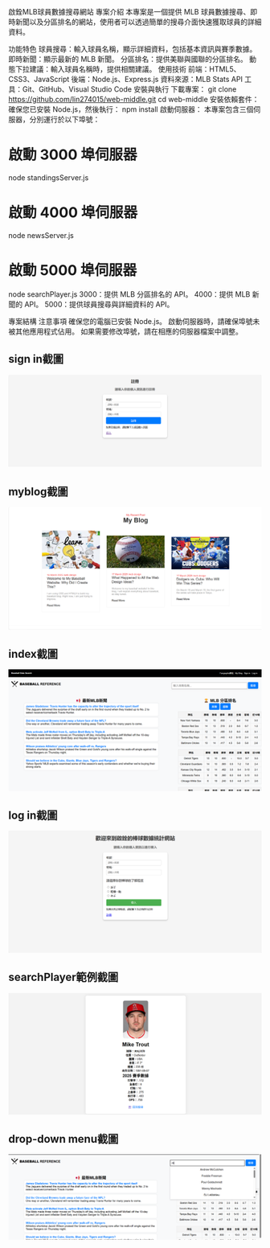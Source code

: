 啟銓MLB球員數據搜尋網站
專案介紹
本專案是一個提供 MLB 球員數據搜尋、即時新聞以及分區排名的網站，使用者可以透過簡單的搜尋介面快速獲取球員的詳細資料。

功能特色
球員搜尋：輸入球員名稱，顯示詳細資料，包括基本資訊與賽季數據。
即時新聞：顯示最新的 MLB 新聞。
分區排名：提供美聯與國聯的分區排名。
動態下拉建議：輸入球員名稱時，提供相關建議。
使用技術
前端：HTML5、CSS3、JavaScript
後端：Node.js、Express.js
資料來源：MLB Stats API
工具：Git、GitHub、Visual Studio Code
安裝與執行
下載專案：
git clone https://github.com/lin274015/web-middle.git
cd web-middle
安裝依賴套件： 確保您已安裝 Node.js，然後執行：
npm install
啟動伺服器： 本專案包含三個伺服器，分別運行於以下埠號：
# 啟動 3000 埠伺服器
node standingsServer.js
# 啟動 4000 埠伺服器
node newsServer.js
# 啟動 5000 埠伺服器
node searchPlayer.js
3000：提供 MLB 分區排名的 API。
4000：提供 MLB 新聞的 API。
5000：提供球員搜尋與詳細資料的 API。

專案結構
注意事項
確保您的電腦已安裝 Node.js。
啟動伺服器時，請確保埠號未被其他應用程式佔用。
如果需要修改埠號，請在相應的伺服器檔案中調整。

## sign in截圖
![sign in](https://raw.githubusercontent.com/lin274015/web-middle/main/sign%20in.png)

## myblog截圖
![myblog](https://github.com/lin274015/web-middle/blob/61eeedaf5556d0d662c6f72511999c8cded48cfb/blog.png)

## index截圖
![index](https://github.com/lin274015/web-middle/blob/61eeedaf5556d0d662c6f72511999c8cded48cfb/index.png)

## log in截圖
![log in](https://github.com/lin274015/web-middle/blob/61eeedaf5556d0d662c6f72511999c8cded48cfb/log%20in.png)

## searchPlayer範例截圖
![searchPlayer範例](https://github.com/lin274015/web-middle/blob/61eeedaf5556d0d662c6f72511999c8cded48cfb/searchPlayer.png)

## drop-down menu截圖
![drop-down menu](https://github.com/lin274015/web-middle/blob/61eeedaf5556d0d662c6f72511999c8cded48cfb/drop-down%20menu.png)
